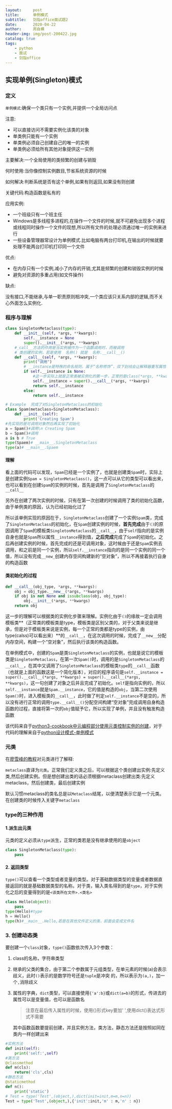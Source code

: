 ```yaml
---
layout:     post
title:      单例模式
subtitle:   剑指office面试题2
date:       2020-04-22
author:     周自横
header-img: img/post-200422.jpg
catalog: true
tags:
    - python
    - 面试
    - 剑指office
---
```


## 实现单例(Singleton)模式

### 定义

`单例模式`:确保一个类只有一个实例,并提供一个全局访问点

注意:

* 可以直接访问不需要实例化该类的对象
* 单类例只能有一个实例
* 单类例必须自己创建自己的唯一的实例
* 单类例必须给所有其他对象提供这一实例

主要解决:一个全局使用的类频繁的创建与销毁

何时使用:当你像控制实例数目,节省系统资源的时候

如何解决:判断系统是否有这个单例,如果有则返回,如果没有则创建

关键代码:构造函数是私有的

应用实例:

* 一个班级只有一个班主任
* Windows是多线程多进程的,在操作一个文件的时候,就不可避免出现多个进程或线程同时操作一个文件的现想,所以所有文件的处理必须通过唯一的实例来进行
* 一些设备管理器常设计为单例模式.比如电脑有两台打印机,在输出的时候就要处理不能两台打印机打印同一个文件

优点:

* 在内存只有一个实例,减小了内存的开销,尤其是频繁的创建和销毁实例的时候
* 避免对资源的多重占用(如文件操作)

缺点:

没有接口,不能继承,与单一职责原则相冲突,一个类应该只关系内部的逻辑,而不关心外面怎么实例化.

### 程序与理解

~~~python
class SingletonMetaclass(type):
    def __init__(self, *args, **kwargs):
        self.__instance = None
        super().__init__(*args, **kwargs)
	#_call__方法的作用是当实例被作为一个函数调用时，而被调用
    # 类创建的实例，若是使用  名称() 就是  名称.__call__()
    def __call__(self, *args, **kwargs):
        print("调用")
        # __instance是特殊的命名规则，属于“名称修饰”，双下划线会让解释器重写属性名称，避免与子类中的命名冲突，由于这个原因若是实例化之后直接使用该属性因为重写命名的缘故会提示没有该属性
        if self.__instance is None:
            #这一步实际上就是正常类被实例化的第一步，正常的是class(*args, **kwargs)就是class.__call__(*args, **kwargs),由于class是type的一个实例，所以使用的是type.__call__(class, *args, **kwargs)，调用type.__new__(class, *args, **kwargs)创建内存空间，返回一个空的对象
            self.__instance = super().__call__(*args, **kwargs)
            return self.__instance
        else:
            return self.__instance

# Example  完成了对SingletonMetaclass的初始化
class Spam(metaclass=SingletonMetaclass):
    def __init__(self):
        print('Creating Spam')
#先实现的是可调用对象然后再实现了初始化
a = Spam()#调用\n Creating Spam
b = Spam()#调用
a is b # True
type(Spaem)# __main__.SingletonMetaclass
type(a)# __main__.Spaem
~~~

#### 理解

看上面的代码可以发现，`Spam`已经是一个实例了，也就是创建类`Spam`时，实际上是创建实例`Spam = SingletonMetaclass()`，这一点可以从它的类型可以看出来，也可以看到在创建`Spam`的实例的时候，首先是调用了`SingletonMetaclass`的`__call__`

另外在创建了两次实例的时候，只有在第一次创建的时候调用了类的初始化函数，由于单例类的原因，认为已经初始化过了

所以该单例实现的原因在于，`SingletonMetaclass`创建了一个实例`Spam`类，完成了`SingletonMetaclass`的初始化，在`Spam`创建实例的时候，**首先完成**由于`()`的原因调用了`Spam`的模板类`SingletonMetaclass`的`__call__`，由于`self`指向的是实例自身也就是`Spam`所以属性`__instance`得到值，**之后完成**完成了`Spam`的初始化。之后再创建实例的时候，首先完成的还是可调用对象，这时候由于还是`Spam`实例去调用，和之前是同一个实例，所以`self.__instance`指向的是同一个实例的同一个值，所以没有完成`__new_`创建内存空间构建新的“空对象”，所以不再接着执行自身的构造函数

#### 类初始化的过程

~~~python
def __call__(obj_type, *args, **kwargs):
    obj = obj_type.__new__(*args, **kwargs)
    if obj is not None and issubclass(obj, obj_type):
        obj.__init__(*args, **kwargs)
	return obj
~~~

这一步的理解可以根据类的实例化步骤来理解。实例化由于`()`的缘故一定会调用模板类**（正常类的模板类是type，模板类是区别父类的，对于父类来说是继承，但是对于模板类来说是实例，每一个正常的类都是type的实例，由type(calss)可以看出来）**的`__call__`，在这次调用的时候，完成了`__new__`分配内存空间，构建一个“空对象”，然后执行该类的构造函数。

在单例模式中，创建的`Spam`是类`SingletonMetaclass`的实例，也就是说它的模板类是`SingletonMetaclass`，在第一次`Spam()`时，调用的是`SingletonMetaclass`的`__call__`，在其中又调用了`SingletonMetaclass`的模板类`type`的`__call__`函数（也就是上面的函数这是一个简化版本），对应的程序语句是`self.__instance = super().__call__(*args, **kwargs) = super().__call__(*args, **kwargs)`，这一句创建了对象之后并且完成了初始化。`self`是指向实例的，所以`self.__instance`就是`Spam.__instance`，它的值是构造的`obj`，当第二次使用`Spam()`时，进入模板类的`__call__`，此时做了判定`self.__instance`不是空的，所以没有进行正常的调用`type.__call__()`分配空间构建“空对象”完成调用自身构造函数的过程，直接将第一次的`obj`值赋予它，所以实现了单例，并且没有触发构造函数



该代码来自于[python3-cookbook中元编程部分使用元类控制实例的创建](https://python3-cookbook.readthedocs.io/zh_CN/latest/c09/p13_using_mataclass_to_control_instance_creation.html)，对于代码的理解来自于[python设计模式-单例模式](https://juejin.im/post/5a1a49636fb9a0451c3a19f8)

### 元类

在[廖雪峰的教程](https://www.liaoxuefeng.com/wiki/1016959663602400/1017592449371072#0)对元类进行了解释:

`metaclass`直译为`元类`。正常我们定义类之后，可以根据这个类创建出实例:先定义类,然后创建实例。但是想创建出类的话必须根据metaclass创建出类:先定义metaclass，然后创建类，最后创建实例

默认习惯metaclass的类名总是以`Metaclass`结尾，以便清楚表示它是一个元类。在创建类的时候传入关键字`metaclass`

### type的三种作用

#### 1.派生出元类

元类的定义必须从`type`派生，正常的类若是没有继承使用的是`object`

~~~python
class SingletonMetaclass(type):
    pass
~~~

#### 2. 返回类型

`type()`可以查看一个类型或者变量的类型。对于基础数据类型的变量或者数据直接返回的就是基础数据类型的名称。对于类，输入类名得到的是`type`，对于实例化之后的变量得到的是`<该类所在文件>.<类名>`

~~~python
class Hello(object):
    pass
type(Hello)#type
h = Hello()
type(h)#__main__.Hello,若是在其他文件定义的类，前面会变成文件名
~~~

### 3. 创建动态类

要创建一个`class`对象，`type()`函数依次传入3个参数：

1. class的名称，字符串类型

2. 继承的父类的集合，由于第二个参数属于元组类型，在单元素的时候(a)会表示歧义，此时`()`表示的是数学符号还是`tuple`是冲突 的，所以表示为`(a,)`，加一个`,`消除歧义

3. 属性的字典，`dict`类型，可以直接使用`{'a':b}`或`dict(a=b)`的形式，传进去的属性可以是变量值，也可以是函数名

   > 注意在最后传入属性的时候，使用{}形式key要加' ',使用dict()表达式形式不需要
   
   其中函数函数要提前创建，并且实例方法，类方法，静态方法还是按照如同在类内一样创建出来

~~~python
#实例方法
def init(self):
    print('self:',self)
#类方法
@classmethod
def m(cls):
    return('cls',cls)
#静态方法
@staticmethod
def n():
    print('static')
# Test = type('Test',(object,),dict(init=init,m=m,n=n))
Test = type('Test',(object,),{'init':init,'m' : m,'n' : n})
~~~



   
